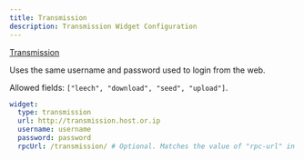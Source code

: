 ```yaml
---
title: Transmission
description: Transmission Widget Configuration
---
```


[Transmission](https://github.com/transmission/transmission)

Uses the same username and password used to login from the web.

Allowed fields: `["leech", "download", "seed", "upload"]`.

```yaml
widget:
  type: transmission
  url: http://transmission.host.or.ip
  username: username
  password: password
  rpcUrl: /transmission/ # Optional. Matches the value of "rpc-url" in your Transmission's settings.json file
```
